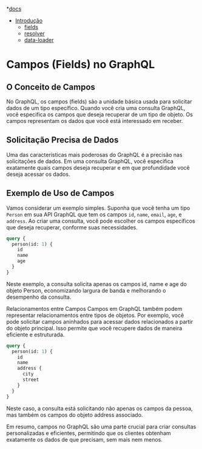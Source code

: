  
*[docs](../../README.md) 
 * [Introdução](../graphql/graphql.md)
   * [fields](../fields/fields.md)
   * [resolver](../resolver/resolver.md)
   * [data-loader](../data-loader/data-loader.md)


# Campos (Fields) no GraphQL

## O Conceito de Campos

No GraphQL, os campos (fields) são a unidade básica usada para solicitar dados de um tipo específico. Quando você cria uma consulta GraphQL, você especifica os campos que deseja recuperar de um tipo de objeto. Os campos representam os dados que você está interessado em receber.

## Solicitação Precisa de Dados

Uma das características mais poderosas do GraphQL é a precisão nas solicitações de dados. Em uma consulta GraphQL, você especifica exatamente quais campos deseja recuperar e em que profundidade você deseja acessar os dados.

## Exemplo de Uso de Campos

Vamos considerar um exemplo simples. Suponha que você tenha um tipo `Person` em sua API GraphQL que tem os campos `id`, `name`, `email`, `age`, e `address`. Ao criar uma consulta, você pode escolher os campos específicos que deseja recuperar, conforme suas necessidades.

```graphql
query {
  person(id: 1) {
    id
    name
    age
  }
}

```

Neste exemplo, a consulta solicita apenas os campos id, name e age do objeto Person, economizando largura de banda e melhorando o desempenho da consulta.

Relacionamentos entre Campos
Campos em GraphQL também podem representar relacionamentos entre tipos de objetos. Por exemplo, você pode solicitar campos aninhados para acessar dados relacionados a partir do objeto principal. Isso permite que você recupere dados de maneira eficiente e estruturada.

```graphql
query {
  person(id: 1) {
    id
    name
    address {
      city
      street
    }
  }
}

```
Neste caso, a consulta está solicitando não apenas os campos da pessoa, mas também os campos do objeto address associado.

Em resumo, campos no GraphQL são uma parte crucial para criar consultas personalizadas e eficientes, permitindo que os clientes obtenham exatamente os dados de que precisam, sem mais nem menos.